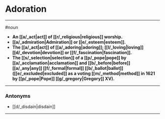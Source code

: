 # Adoration
---
#noun
- **An [[a/_act|act]] of [[r/_religious|religious]] worship.**
- **[[a/_admiration|Admiration]] or [[e/_esteem|esteem]].**
- **The [[a/_act|act]] of [[a/_adoring|adoring]]; [[l/_loving|loving]] [[d/_devotion|devotion]] or [[f/_fascination|fascination]].**
- **The [[s/_selection|selection]] of a [[p/_pope|pope]] by [[a/_acclamation|acclamation]] and [[b/_before|before]] [[a/_any|any]] [[f/_formal|formal]] [[b/_ballot|ballot]] ([[e/_excluded|excluded]] as a voting [[m/_method|method]] in 1621 by [[p/_pope|Pope]] [[g/_gregory|Gregory]] XV).**
---
### Antonyms
- [[d/_disdain|disdain]]
---
